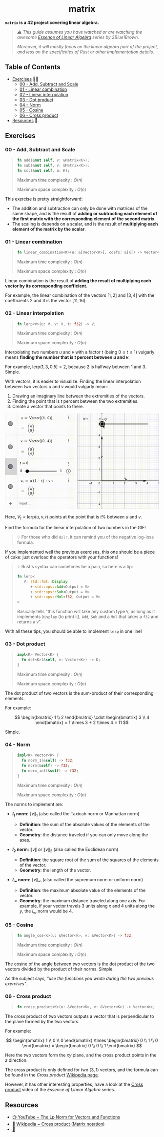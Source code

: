 <h1 align="center">matrix</h1>

**`matrix` is a 42 project covering linear algebra.**

> *⚠️ This guide assumes you have watched or are watching the awesome [Essence of Linear Algebra](https://www.youtube.com/playlist?list=PLZHQObOWTQDPD3MizzM2xVFitgF8hE_ab) series by 3Blue1Brown.*
>
> *Moreover, it will mostly focus on the linear algebra part of the project, and less on the specificities of Rust or other implementation details.*

## Table of Contents

- [Exercises](#exercises) 🏋🏻
    - [00 - Add, Subtract and Scale](#00---add-subtract-and-scale)
    - [01 - Linear combination](#01---linear-combination)
    - [02 - Linear interpolation](#02---linear-interpolation)
    - [03 - Dot product](#03---dot-product)
    - [04 - Norm](#04---norm)
    - [05 - Cosine](#05---cosine)
    - [06 - Cross product](#06---cross-product)
- [Resources](#resources) 📖

## Exercises

### 00 - Add, Subtract and Scale

> ```rust
> fn add(&mut self, v: &Matrix<K>);
> fn sub(&mut self, v: &Matrix<K>);
> fn scl(&mut self, a: K);
> ```
>
> Maximum time complexity : $O(n)$
>
> Maximum space complexity : $O(n)$

This exercise is pretty straightforward:

- The addition and subtraction can only be done with matrices of the same shape, and is the result of **adding or subtracting each element of the first matrix with the corresponding element of the second matrix**.
- The scaling is depends on a scalar, and is the result of **multiplying each element of the matrix by the scalar**.

### 01 - Linear combination

> ```rust
> fn linear_combination<K>(u: &[Vector<K>], coefs: &[K]) -> Vector<K>;
> ```
>
> Maximum time complexity : $O(n)$
>
> Maximum space complexity : $O(n)$

Linear combination is the result of **adding the result of multiplying each vector by its corresponding coefficient**.

For example, the linear combination of the vectors $[1, 2]$ and $[3, 4]$ with the coefficients $2$ and $3$ is the vector $[11, 16]$.

### 02 - Linear interpolation

> ```rust
> fn lerp<V>(u: V, v: V, t: f32) -> V;
> ```
>
> Maximum time complexity : $O(n)$
>
> Maximum space complexity : $O(n)$

Interpolating two numbers $u$ and $v$ with a factor $t$ (being $0 \leq t \leq 1$) vulgarly means **finding the number that is $t$ percent between $u$ and $v$**.

For example, $\text{lerp}(1, 3, 0.5) = 2$, because $2$ is halfway between $1$ and $3$. Simple.

With vectors, it is easier to visualize. Finding the linear interpolation between two vectors $u$ and $v$ would vulgarly mean:

1. Drawing an imaginary line between the extremities of the vectors.
2. Finding the point that is $t$ percent between the two extremities.
3. Create a vector that points to there.

![lerp](./assets/lerp.gif)

Here, $V_t = \text{lerp}(u, v, t)$ points at the point that is $t\%$ between $u$ and $v$.

Find the formula for the linear interpolation of two numbers in the GIF!

> 💡 For those who did `dslr`, it can remind you of the negative log-loss formula.

If you implemented well the previous exercises, this one should be a piece of cake: just overload the operators with your functions!

> 💡 Rust's syntax can sometimes be a pain, so here is a tip:
>
> ```rust
> fn lerp<
>    V: std::fmt::Display
>       + std::ops::Add<Output = V>
>       + std::ops::Sub<Output = V>
>       + std::ops::Mul<f32, Output = V>
> >
> ```
>
> Basically tells "this function will take any custom type `V`, as long as it implements `Display` (to print it), `Add`, `Sub` and a `Mul` that takes a `f32` and returns a `V`".

With all these tips, you should be able to implement `lerp` in one line!

### 03 - Dot product

> ```rust
> impl<K> Vector<K> {
>   fn dot<K>(&self, v: Vector<K>) -> K;
> }
> ```
>
> Maximum time complexity : $O(n)$
>
> Maximum space complexity : $O(n)$

The dot product of two vectors is the sum-product of their corresponding elements.

For example:

$$
\begin{bmatrix}
1 \\ 2
\end{bmatrix}
\cdot
\begin{bmatrix}
3 \\ 4
\end{bmatrix}
= 1 \times 3 + 2 \times 4
= 11
$$

Simple.

### 04 - Norm

> ```rust
> impl<K> Vector<K> {
>   fn norm_1(&self) -> f32;
>   fn norm(&self) -> f32;
>   fn norm_inf(&self) -> f32;
> }
> ```
>
> Maximum time complexity : $O(n)$
>
> Maximum space complexity : $O(n)$

The norms to implement are:

- **$l_1$ norm**: $\|v\|_1$ (also called the Taxicab norm or Manhattan norm)
    - **Definition**: the sum of the absolute values of the elements of the vector.
    - **Geometry**: the distance traveled if you can only move along the axes.

- **$l_2$ norm**: $\|v\|$ or $\|v\|_2$ (also called the Euclidean norm)
    - **Definition**: the square root of the sum of the squares of the elements of the vector.
    - **Geometry**: the length of the vector.

- **$l_\infty$ norm**: $\|v\|_\infty$ (also called the supremum norm or uniform norm)
    - **Definition**: the maximum absolute value of the elements of the vector.
    - **Geometry**: the maximum distance traveled along one axis. For example, if your vector travels 3 units along $x$ and 4 units along the $y$, the $l_\infty$ norm would be 4.

### 05 - Cosine

> ```rust
> fn angle_cos<K>(u: &Vector<K>, v: &Vector<K>) -> f32;
> ```
>
> Maximum time complexity : $O(n)$
>
> Maximum space complexity : $O(n)$

The cosine of the angle between two vectors is the dot product of the two vectors divided by the product of their norms. Simple.

As the subject says, *"use the functions you wrote during the two previous exercises"*.

### 06 - Cross product

> ```rust
> fn cross_product<K>(u: &Vector<K>, v: &Vector<K>) -> Vector<K>;
> ```

The cross product of two vectors outputs a vector that is perpendicular to the plane formed by the two vectors.

<!-- For example, the cross product of $\begin{bmatrix} 1 \\ 0 \\ 0 \end{bmatrix}$ and $\begin{bmatrix} 0 \\ 1 \\ 0 \end{bmatrix}$ is $\begin{bmatrix} 0 \\ 0 \\ 1 \end{bmatrix}$, because the two vectors form the $xy$ plane, and the cross product points in the $z$ direction. -->

For example:

$$
\begin{bmatrix}
1 \\ 0 \\ 0
\end{bmatrix}
\times
\begin{bmatrix}
0 \\ 1 \\ 0
\end{bmatrix}
= \begin{bmatrix}
0 \\ 0 \\ 1
\end{bmatrix}
$$

Here the two vectors form the $xy$ plane, and the cross product points in the $z$ direction.

The cross product is only defined for two $(3, 1)$ vectors, and the formula can be found in the *Cross product* [Wikipedia page](https://en.wikipedia.org/wiki/Cross_product#Matrix_notation).

However, it has other interesting properties, have a look at the [Cross product](https://www.youtube.com/watch?v=eu6i7WJeinw) video of the *Essence of Linear Algebra* series.

## Resources

- [📺 YouTube − The Lp Norm for Vectors and Functions](https://www.youtube.com/watch?v=NKuLYRui-NU)
- [📖 Wikipedia − Cross product (Matrix notation)](https://en.wikipedia.org/wiki/Cross_product#Matrix_notation)
- [💬]()
